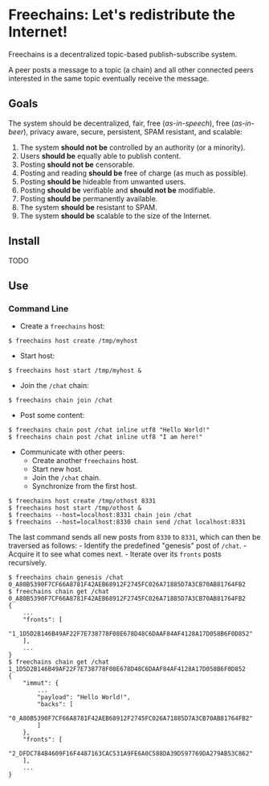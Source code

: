 # Freechains: Let's redistribute the Internet!

Freechains is a decentralized topic-based publish-subscribe system.

A peer posts a message to a topic (a chain) and all other connected peers
interested in the same topic eventually receive the message.

## Goals

The system should be decentralized, fair, free (*as-in-speech*), free 
(*as-in-beer*), privacy aware, secure, persistent, SPAM resistant, and 
scalable:

1. The system **should not be** controlled by an authority (or a minority).
2. Users **should be** equally able to publish content.
3. Posting **should not be** censorable.
4. Posting and reading **should be** free of charge (as much as possible).
5. Posting **should be** hideable from unwanted users.
6. Posting **should be** verifiable and **should not be** modifiable.
7. Posting **should be** permanently available.
8. The system **should be** resistant to SPAM.
9. The system **should be** scalable to the size of the Internet.

## Install

TODO

## Use

### Command Line

- Create a `freechains` host:

```
$ freechains host create /tmp/myhost
```

- Start host:

```
$ freechains host start /tmp/myhost &
```

- Join the `/chat` chain:

```
$ freechains chain join /chat
```

- Post some content:

```
$ freechains chain post /chat inline utf8 "Hello World!"
$ freechains chain post /chat inline utf8 "I am here!"
```

- Communicate with other peers:
   - Create another `freechains` host.
   - Start new host.
   - Join the `/chat` chain.
   - Synchronize from the first host.

```
$ freechains host create /tmp/othost 8331
$ freechains host start /tmp/othost &
$ freechains --host=localhost:8331 chain join /chat
$ freechains --host=localhost:8330 chain send /chat localhost:8331
```

The last command sends all new posts from `8330` to `8331`, which can
then be traversed as follows:
    - Identify the predefined "genesis" post of `/chat`.
    - Acquire it to see what comes next.
    - Iterate over its `fronts` posts recursively.

```
$ freechains chain genesis /chat
0_A80B5390F7CF66A8781F42AEB68912F2745FC026A71885D7A3CB70AB81764FB2
$ freechains chain get /chat 0_A80B5390F7CF66A8781F42AEB68912F2745FC026A71885D7A3CB70AB81764FB2
{
    ...
    "fronts": [
        "1_1D5D2B146B49AF22F7E738778F08E678D48C6DAAF84AF4128A17D058B6F0D852"
    ],
    ...
}
$ freechains chain get /chat 1_1D5D2B146B49AF22F7E738778F08E678D48C6DAAF84AF4128A17D058B6F0D852
{
    "immut": {
        ...
        "payload": "Hello World!",
        "backs": [
            "0_A80B5390F7CF66A8781F42AEB68912F2745FC026A71885D7A3CB70AB81764FB2"
        ]
    },
    "fronts": [
        "2_DFDC784B4609F16F4487163CAC531A9FE6A0C588DA39D597769DA279AB53C862"
    ],
    ...
}
```
